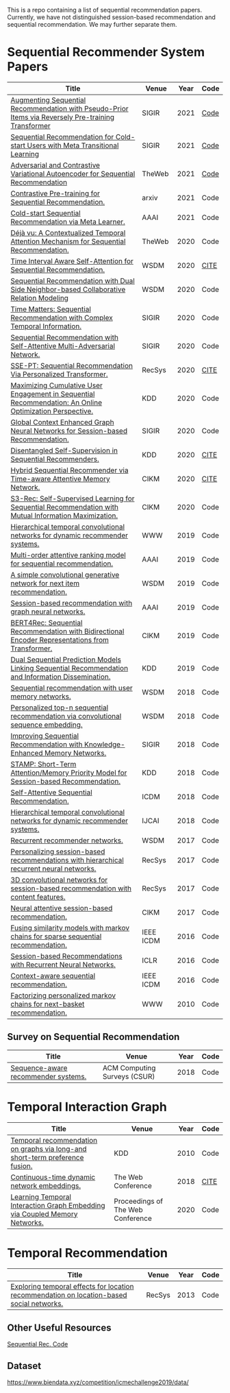 This is a repo containing a list of sequential recommendation papers. Currently, we have not distinguished session-based recommendation and sequential recommendation. We may further separate them.  
# Sequential Recommender System Papers
| Title                                                        | Venue | Year | Code |
| ------------------------------------------------------------ | ----- | ---- | ------------------------------------- |
| [Augmenting Sequential Recommendation with Pseudo-Prior Items via Reversely Pre-training Transformer](https://arxiv.org/pdf/2105.00522.pdf) | SIGIR | 2021 | [Code](https://github.com/DyGRec/ASReP) |
| [Sequential Recommendation for Cold-start Users with Meta Transitional Learning](Nan) | SIGIR | 2021 | [Code](Nan) |
| [Adversarial and Contrastive Variational Autoencoder for Sequential Recommendation](https://arxiv.org/pdf/2103.10693.pdf) | TheWeb | 2021 | [Code](https://github.com/ACVAE/ACVAE-PyTorch) |
| [Contrastive Pre-training for Sequential Recommendation.](https://arxiv.org/pdf/2010.14395.pdf) | arxiv                           | 2021 | Code |
| [Cold-start Sequential Recommendation via Meta Learner.](https://arxiv.org/pdf/2012.05462.pdf) | AAAI                           | 2021 | Code |
| [Déjà vu: A Contextualized Temporal Attention Mechanism for Sequential Recommendation.](https://arxiv.org/pdf/2002.00741.pdf) | TheWeb  | 2020 | Code                                  |
| [Time Interval Aware Self-Attention for Sequential Recommendation.](https://cseweb.ucsd.edu/~jmcauley/pdfs/wsdm20b.pdf) | WSDM | 2020 | [CITE](./bib_files/Time_Interval.bib) |
| [Sequential Recommendation with Dual Side Neighbor-based Collaborative Relation Modeling](https://arxiv.org/pdf/1911.03883.pdf) | WSDM  | 2020 | Code                                  |
| [Time Matters: Sequential Recommendation with Complex Temporal Information.](https://dl.acm.org/doi/pdf/10.1145/3397271.3401154?casa_token=B-A6CsmuPiwAAAAA:cUV0AptqcwC5lA5wrVSUmHsGV978bBsDS4v_ZgbFrEy-0g6yNDhoYava4G7QA-zR38hOT07Ruuut) | SIGIR | 2020 | Code                                  |
| [Sequential Recommendation with Self-Attentive Multi-Adversarial Network.](https://dl.acm.org/doi/pdf/10.1145/3397271.3401111) | SIGIR | 2020 | Code                                  |
| [SSE-PT: Sequential Recommendation Via Personalized Transformer.](https://dl.acm.org/doi/pdf/10.1145/3383313.3412258) | RecSys | 2020 | [CITE](./bib_files/SSE-PT.bib)        |
| [Maximizing Cumulative User Engagement in Sequential Recommendation: An Online Optimization Perspective.](https://dl.acm.org/doi/pdf/10.1145/3394486.3403329) | KDD  | 2020 | Code                                  |
| [Global Context Enhanced Graph Neural Networks for Session-based Recommendation.](https://dl.acm.org/doi/pdf/10.1145/3397271.3401142?casa_token=ApAXWFNIP9YAAAAA:aeHrK0slKcgdm4unhnGntFNsHNEX6Atgd2hRr8tOdJ590zbhivJnFFv5mc9h6TdJnxkIJNM0bws) | SIGIR                         | 2020 | Code                                  |
| [Disentangled Self-Supervision in Sequential Recommenders.](http://pengcui.thumedialab.com/papers/DisentangledSequentialRecommendation.pdf) | KDD                         | 2020 | [CITE](./bib_files/disentangle.bib)   |
| [Hybrid Sequential Recommender via Time-aware Attentive Memory Network.](https://arxiv.org/pdf/2005.08598.pdf) | CIKM                          | 2020 | [CITE](./bib_files/MTAM.bib)          |
| [S3-Rec: Self-Supervised Learning for Sequential Recommendation with Mutual Information Maximization.](https://arxiv.org/pdf/2008.07873.pdf) | CIKM                          | 2020 | Code                                  |
| [Hierarchical temporal convolutional networks for dynamic recommender systems.](https://arxiv.org/pdf/1904.04381.pdf) | WWW | 2019 | Code                                  |
| [Multi-order attentive ranking model for sequential recommendation.](https://www.aaai.org/ojs/index.php/AAAI/article/view/4516/4394) | AAAI                          | 2019 | Code                                  |
| [A simple convolutional generative network for next item recommendation.](https://dl.acm.org/doi/pdf/10.1145/3289600.3290975?casa_token=J1syrbahjloAAAAA:VbCRffYiUm4wqFaZjuxkTB0PiCMswTUAVHb_yy3Yw262gG_r_if1wD1f6gJ-PoGKulKriSDqLDM) | WSDM                          | 2019 | Code                                  |
| [Session-based recommendation with graph neural networks.](https://www.aaai.org/ojs/index.php/AAAI/article/view/3804/3682) | AAAI                          | 2019 | Code                                  |
| [BERT4Rec: Sequential Recommendation with Bidirectional Encoder Representations from Transformer.](https://arxiv.org/abs/1904.06690) | CIKM                          | 2019 | Code                                  |
| [Dual Sequential Prediction Models Linking Sequential Recommendation and Information Dissemination.](https://dl.acm.org/doi/pdf/10.1145/3292500.3330959) | KDD                           | 2019 | Code                                  |
| [Sequential recommendation with user memory networks.](https://dl.acm.org/doi/pdf/10.1145/3159652.3159668?casa_token=dwnjPirHUakAAAAA:15TKXBAZWzF7cXgAg0qWn8afEwjKVjMZUfQoYxb6KFWMqqYE-Jk1gc6EgWVM4cLJXqVD6Dcey6s) | WSDM                          | 2018 | Code                                  |
| [Personalized top-n sequential recommendation via convolutional sequence embedding.](https://arxiv.org/pdf/1809.07426.pdf) | WSDM                          | 2018 | Code                                  |
| [Improving Sequential Recommendation with Knowledge-Enhanced Memory Networks.](https://dl.acm.org/doi/pdf/10.1145/3209978.3210017?casa_token=g6_ao5I-4dYAAAAA:Mf3O94xM-1vafa7Wg_N8725GTJksIxMVWIMV7wLTqRuWN-ZZZQ9MxNCIiR0ZX6PbDfhzVl_DH2g) | SIGIR                         | 2018 | Code                                  |
| [STAMP: Short-Term Attention/Memory Priority Model for Session-based Recommendation.](https://github.com/uestcnlp/STAMP) | KDD                           | 2018 | Code                                  |
| [Self-Attentive Sequential Recommendation.](https://cseweb.ucsd.edu/~jmcauley/pdfs/icdm18.pdf) | ICDM                          | 2018 | Code                                  |
| [Hierarchical temporal convolutional networks for dynamic recommender systems.](https://arxiv.org/pdf/1904.04381.pdf) | IJCAI                         | 2018 | Code                                  |
| [Recurrent recommender networks.](https://dl.acm.org/doi/pdf/10.1145/3018661.3018689) | WSDM                          | 2017 | Code                                  |
| [Personalizing session-based recommendations with hierarchical recurrent neural networks.](https://arxiv.org/pdf/1706.04148.pdf) | RecSys                        | 2017 | Code                                  |
| [3D convolutional networks for session-based recommendation with content features.](https://dl.acm.org/doi/pdf/10.1145/3109859.3109900?casa_token=oaw4-qd-PmAAAAAA:PM2QlalXJgAlmQ1M8oLoH6IlrXVaGRxx-9mmSZ4__Mi-r670-gW3dmNyyHoO4-2-9jcSRLVgadI) | RecSys                        | 2017 | Code                                  |
| [Neural attentive session-based recommendation.](https://dl.acm.org/doi/pdf/10.1145/3132847.3132926?casa_token=p-UU3TxH3W0AAAAA:n8g1DKgwpJUOg5HhUhVNjzcT1hyftFAN7IThuOTYuAUIFJGUIdfsPADjulXugIIvjGD5BN0qvt8y) | CIKM                          | 2017 | Code      
| [Fusing similarity models with markov chains for sparse sequential recommendation.](https://cseweb.ucsd.edu/~jmcauley/pdfs/icdm16a.pdf) | IEEE ICDM                     | 2016 | Code                                  |
| [Session-based Recommendations with Recurrent Neural Networks.](https://arxiv.org/abs/1511.06939) | ICLR                     | 2016 | Code                                  |
| [Context-aware sequential recommendation.](https://arxiv.org/abs/1609.05787) | IEEE ICDM                     | 2016 | Code |
| [Factorizing personalized markov chains for next-basket recommendation.](http://citeseerx.ist.psu.edu/viewdoc/download?doi=10.1.1.461.6854&rep=rep1&type=pdf) | WWW | 2010 | Code                                  |



## Survey on Sequential Recommendation
| Title                                                        | Venue                        | Year | Code |
| ------------------------------------------------------------ | ---------------------------- | ---- | ---- |
| [Sequence-aware recommender systems.](https://arxiv.org/pdf/1802.08452.pdf) | ACM Computing Surveys (CSUR) | 2018 | Code |

# Temporal Interaction Graph
| Title                                                        | Venue                             | Year | Code                          |
| ------------------------------------------------------------ | --------------------------------- | ---- | ----------------------------- |
| [Temporal recommendation on graphs via long-and short-term preference fusion.](https://dl.acm.org/doi/pdf/10.1145/1835804.1835896?casa_token=sXnMSlVllp0AAAAA:Op3oiJ4aw7Fyh-kwetwb0hPwjiKTNXBOQWvbbFGmvPqYgf6p0CbywFibcJITWN6qlO9nJ4du1Cw) | KDD                               | 2010 | Code                          |
| [Continuous-time dynamic network embeddings.](http://ryanrossi.com/pubs/nguyen-et-al-WWW18-BigNet.pdf) | The Web Conference                | 2018 | [CITE](./bib_files/CTDNE.bib) |
| [Learning Temporal Interaction Graph Embedding via Coupled Memory Networks.](https://dl.acm.org/doi/pdf/10.1145/3366423.3380076?casa_token=jQDfuykEgz8AAAAA:IoUaw2pIm_WW7RxZPo7O1KdUtWy2StHjSGpgSQ0nCF32Lwr3_M2By9_zbJkKrKBu-NDsIB-T1sc) | Proceedings of The Web Conference | 2020 | Code                          |

# Temporal Recommendation
| Title                                                        | Venue  | Year | Code |
| ------------------------------------------------------------ | ------ | ---- | ---- |
| [Exploring temporal effects for location recommendation on location-based social networks.](https://dl.acm.org/doi/pdf/10.1145/2507157.2507182?casa_token=HqN0SmOY0IAAAAAA:mKnXv5PWKdnNbWDiAkOsM7R0pQc6oq1ZIA5pUfxRwKrb1x1_i6zUyZ0EBNu0-Sezxqm98jFq79Y) | RecSys | 2013 | Code |

## Other Useful Resources
[Sequential Rec. Code](https://github.com/DeepGraphLearning/RecommenderSystems/tree/master/sequentialRec)

## Dataset
https://www.biendata.xyz/competition/icmechallenge2019/data/
